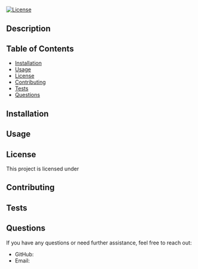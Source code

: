 # 

[![License](https://img.shields.io/badge/License-${data.license}-blue.svg)](https://opensource.org/licenses/${data.license})

## Description



## Table of Contents

- [Installation](#installation)
- [Usage](#usage)
- [License](#license)
- [Contributing](#contributing)
- [Tests](#tests)
- [Questions](#questions)

## Installation


## Usage


## License

This project is licensed under 

## Contributing


## Tests


## Questions

If you have any questions or need further assistance, feel free to reach out:

- GitHub: 
- Email: 
